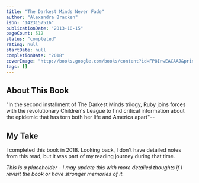 ```yaml
---
title: "The Darkest Minds Never Fade"
author: "Alexandra Bracken"
isbn: "1423157516"
publicationDate: "2013-10-15"
pageCount: 512
status: "completed"
rating: null
startDate: null
completionDate: "2018"
coverImage: "http://books.google.com/books/content?id=FP8InwEACAAJ&printsec=frontcover&img=1&zoom=1&source=gbs_api"
tags: []
---
```


## About This Book

"In the second installment of The Darkest Minds trilogy, Ruby joins forces with the revolutionary Children's League to find critical information about the epidemic that has torn both her life and America apart"--

## My Take

I completed this book in 2018. Looking back, I don't have detailed notes from this read, but it was part of my reading journey during that time.

*This is a placeholder - I may update this with more detailed thoughts if I revisit the book or have stronger memories of it.*
